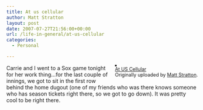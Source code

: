 ```yaml
---
title: At us cellular
author: Matt Stratton
layout: post
date: 2007-07-27T21:56:00+00:00
url: /life-in-general/at-us-cellular
categories:
  - Personal

---
```

<div style="float:right;margin-left:10px;margin-bottom:10px;">
  <a title="photo sharing" href="http://www.flickr.com/photos/mugsy/922242391/"><img style="border:2px solid rgb(0,0,0);" alt="" src="http://farm2.static.flickr.com/1275/922242391_1042ab3d6e.jpg" /></a> <br /> <span style="font-size:.9em;margin-top:0;"> <a href="http://www.flickr.com/photos/mugsy/922242391/">At US Cellular</a> <br /> Originally uploaded by <a href="http://www.flickr.com/people/mugsy/">Matt Stratton</a>. </span>
</div>

Carrie and I went to a Sox game tonight for her work thing&#8230;for the last couple of innings, we got to sit in the first row behind the home dugout (one of my friends who was there knows someone who has season tickets right there, so we got to go down). It was pretty cool to be right there.